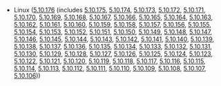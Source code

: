 - Linux ([5.10.176](https://lwn.net/Articles/926874) (includes [5.10.175](https://lwn.net/Articles/926416), [5.10.174](https://lwn.net/Articles/925992), [5.10.173](https://lwn.net/Articles/925935), [5.10.172](https://lwn.net/Articles/925079), [5.10.171](https://lwn.net/Articles/925065), [5.10.170](https://lwn.net/Articles/924440), [5.10.169](https://lwn.net/Articles/924074), [5.10.168](https://lwn.net/Articles/923395), [5.10.167](https://lwn.net/Articles/922341), [5.10.166](https://lwn.net/Articles/921852), [5.10.165](https://lwn.net/Articles/921030), [5.10.164](https://lwn.net/Articles/920322), [5.10.163](https://lwn.net/Articles/920013), [5.10.162](https://lwn.net/Articles/919055), [5.10.161](https://lwn.net/Articles/918330), [5.10.160](https://lwn.net/Articles/918207), [5.10.159](https://lwn.net/Articles/917899), [5.10.158](https://lwn.net/Articles/917402), [5.10.157](https://lwn.net/Articles/916764), [5.10.156](https://lwn.net/Articles/915992), [5.10.155](https://lwn.net/Articles/915101), [5.10.154](https://lwn.net/Articles/914423), [5.10.153](https://lwn.net/Articles/913682), [5.10.152](https://lwn.net/Articles/913110), [5.10.151](https://lwn.net/Articles/912993), [5.10.150](https://lwn.net/Articles/912501), [5.10.149](https://lwn.net/Articles/911488), [5.10.148](https://lwn.net/Articles/911276), [5.10.147](https://lwn.net/Articles/910399), [5.10.146](https://lwn.net/Articles/909680), [5.10.145](https://lwn.net/Articles/909213), [5.10.144](https://lwn.net/Articles/908783), [5.10.143](https://lwn.net/Articles/908141), [5.10.142](https://lwn.net/Articles/907525), [5.10.141](https://lwn.net/Articles/907205), [5.10.140](https://lwn.net/Articles/906632), [5.10.139](https://lwn.net/Articles/906359), [5.10.138](https://lwn.net/Articles/906062), [5.10.137](https://lwn.net/Articles/905534), [5.10.136](https://lwn.net/Articles/904462), [5.10.135](https://lwn.net/Articles/903689), [5.10.134](https://lwn.net/Articles/902918), [5.10.133](https://lwn.net/Articles/902372), [5.10.132](https://lwn.net/Articles/902102), [5.10.131](https://lwn.net/Articles/901381), [5.10.130](https://lwn.net/Articles/900910), [5.10.129](https://lwn.net/Articles/900322), [5.10.128](https://lwn.net/Articles/899789), [5.10.127](https://lwn.net/Articles/899371), [5.10.126](https://lwn.net/Articles/899121), [5.10.125](https://lwn.net/Articles/899090), [5.10.124](https://lwn.net/Articles/898623), [5.10.123](https://lwn.net/Articles/898125), [5.10.122](https://lwn.net/Articles/897903), [5.10.121](https://lwn.net/Articles/897378), [5.10.120](https://lwn.net/Articles/897168), [5.10.119](https://lwn.net/Articles/896648), [5.10.118](https://lwn.net/Articles/896225), [5.10.117](https://lwn.net/Articles/895646), [5.10.116](https://lwn.net/Articles/895319), [5.10.115](https://lwn.net/Articles/895071), [5.10.114](https://lwn.net/Articles/894358), [5.10.113](https://lwn.net/Articles/892813), [5.10.112](https://lwn.net/Articles/891997), [5.10.111](https://lwn.net/Articles/891252), [5.10.110](https://lwn.net/Articles/890723), [5.10.109](https://lwn.net/Articles/889439), [5.10.108](https://lwn.net/Articles/889002), [5.10.107](https://lwn.net/Articles/888522), [5.10.106](https://lwn.net/Articles/888115)))
